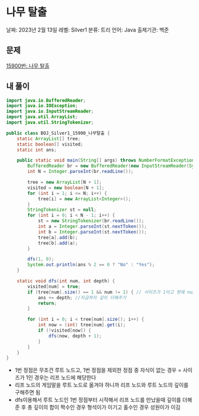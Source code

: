 # 나무 탈출

날짜: 2023년 2월 13일
레벨: Silver1
분류: 트리
언어: Java
출제기관: 백준

## 문제

[15900번: 나무 탈출](https://www.acmicpc.net/problem/15900)

## 내 풀이

```java
import java.io.BufferedReader;
import java.io.IOException;
import java.io.InputStreamReader;
import java.util.ArrayList;
import java.util.StringTokenizer;

public class BOJ_Silver1_15900_나무탈출 {
	static ArrayList[] tree;
	static boolean[] visited;
	static int ans;

	public static void main(String[] args) throws NumberFormatException, IOException {
		BufferedReader br = new BufferedReader(new InputStreamReader(System.in));
		int N = Integer.parseInt(br.readLine());

		tree = new ArrayList[N + 1];
		visited = new boolean[N + 1];
		for (int i = 1; i <= N; i++) {
			tree[i] = new ArrayList<Integer>();
		}
		StringTokenizer st = null;
		for (int i = 0; i < N - 1; i++) {
			st = new StringTokenizer(br.readLine());
			int a = Integer.parseInt(st.nextToken());
			int b = Integer.parseInt(st.nextToken());
			tree[a].add(b);
			tree[b].add(a);
		}

		dfs(1, 0);
		System.out.println(ans % 2 == 0 ? "No" : "Yes");
	}

	static void dfs(int num, int depth) {
		visited[num] = true;
		if (tree[num].size() == 1 && num != 1) { // 사이즈가 1이고 현재 num이 루트노드가 아니면 리프노드임
			ans += depth; //지금까지 깊이 더해주기
			return;
		}

		for (int i = 0; i < tree[num].size(); i++) {
			int now = (int) tree[num].get(i);
			if (!visited[now]) {
				dfs(now, depth + 1);
			}
		}
	}
}
```

- 1번 정점은 무조건 루트 노드고, 1번 정점을 제외한 정점 중 자식이 없는 경우 = 사이즈가 1인 경우는 리프 노드에 해당한다
- 리프 노드의 게임말을 루트 노드로 옮겨야 하니까 리프 노드와 루트 노드의 깊이를 구해주면 됨
- dfs이용해서 루트 노드인 1번 정점부터 시작해서 리프 노드를 만났을때 깊이를 더해준 후 총 깊이의 합이 짝수인 경우 형석이가 이기고 홀수인 경우 성원이가 이김